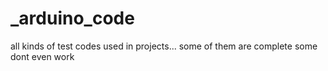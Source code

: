 _arduino_code
=============
all kinds of test codes used in projects... some of them are complete some dont even work
